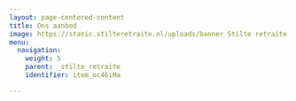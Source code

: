 ```yaml
---
layout: page-centered-content
title: Ons aanbod
image: https://static.stilteretraite.nl/uploads/banner Stilte retraite.jpg
menu:
  navigation:
    weight: 5
    parent: _stilte_retraite
    identifier: item_oc46iMa

---
```

